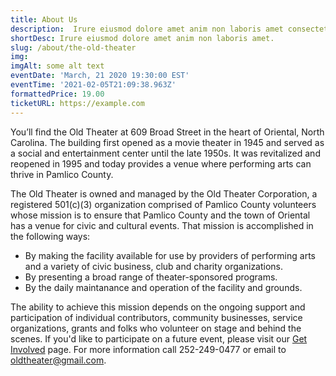 ```yaml
---
title: About Us
description:  Irure eiusmod dolore amet anim non laboris amet consectetur quis laboris consectetur. Ad dolore et pariatur ad sit ex officia ipsum proident adipisicing pariatur culpa duis. Irure nulla excepteur nulla dolore quis reprehenderit elit aliqua dolor voluptate anim do elit cupidatat.
shortDesc: Irure eiusmod dolore amet anim non laboris amet.
slug: /about/the-old-theater
img: 
imgAlt: some alt text
eventDate: 'March, 21 2020 19:30:00 EST'
eventTime: '2021-02-05T21:09:38.963Z'
formattedPrice: 19.00
ticketURL: https://example.com
---
```




You’ll find the Old Theater at 609 Broad Street in the heart of Oriental, North Carolina. The building first opened as a movie theater in 1945 and served as a social and entertainment center until the late 1950s. It was revitalized and reopened in 1995 and today provides a venue where performing arts can thrive in Pamlico County.

The Old Theater is owned and managed by the Old Theater Corporation, a registered 501(c)(3) organization comprised of Pamlico County volunteers whose mission is to ensure that Pamlico County and the town of Oriental has a venue for civic and cultural events. That mission is accomplished in the following ways:


- By making the facility available for use by providers of performing arts and a variety of civic business, club and charity organizations.
- By presenting a broad range of theater-sponsored programs.
- By the daily maintanance and operation of the facility and grounds.


The ability to achieve this mission depends on the ongoing support and participation of individual contributors, community businesses, service organizations, grants and folks who volunteer on stage and behind the scenes. If you'd like to participate on a future event, please visit our [Get Involved](/get-involved/) page. For more information call 252-249-0477 or email to oldtheater@gmail.com.